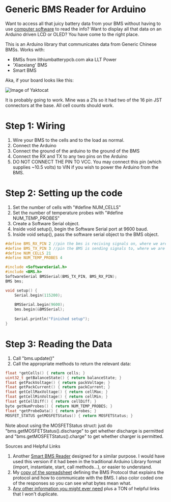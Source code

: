# Generic BMS Reader for Arduino
Want to access all that juicy battery data from your BMS without having to use [computer software](https://www.lithiumbatterypcb.com/Computer%20operation%20software.rar) to read the info?
Want to display all that data on an Arduino driven LCD or OLED? You have come to the right place.

This is an Arduino library that communicates data from Generic Chinese BMSs.
Works with:
<ul>
<li>BMSs from lithiumbatterypcb.com aka LLT Power</li>
<li>'Xiaoxiang' BMS</li>
<li>Smart BMS</li>
</ul>
Aka, if your board looks like this:

![Image of Yaktocat](https://www.lithiumbatterypcb.com/wp-content/uploads/2018/01/60V-Lithium-Ion-Battery-PCB.jpg)

It is probably going to work. Mine was a 21s so it had two of the 16 pin JST connectors at the base. All cell counts should work.

<h1>Step 1: Wiring</h1>

1. Wire your BMS to the cells and to the load as normal.
1. Connect the Arduino
  1. Connect the ground of the arduino to the ground of the BMS
  1. Connect the RX and TX to any two pins on the Arduino
  1. DO NOT CONNECT THE <fix me> PIN TO VCC. You may connect this pin (which supplies ~10.5 volts) to VIN if you wish to power the Arduino from the BMS.
  
# Step 2: Setting up the code
1. Set the number of cells with "#define NUM_CELLS"
1. Set the number of temperature probes with "#define NUM_TEMP_PROBES"
1. Create a Software Serial object.
1. Inside void setup(), begin the Software Serial port at 9600 baud.
1. Inside void setup(), pass the software serial object to the BMS object.

```cpp
#define BMS_RX_PIN 2 //pin the bms is reciving signals on, where we are sending.
#define BMS_TX_PIN 3 //pin the BMS is sending signals to, where we are recieving.
#define NUM_CELLS 21
#define NUM_TEMP_PROBES 4

#include <SoftwareSerial.h>
#include <BMS.h>
SoftwareSerial BMSSerial(BMS_TX_PIN, BMS_RX_PIN);
BMS bms;

void setup() {
    Serial.begin(115200);
    
    BMSSerial.begin(9600);
    bms.begin(&BMSSerial);
    
    Serial.println("Finished setup");
}
```
# Step 3: Reading the Data
1. Call "bms.update()"
1. Call the appropriate methods to return the relevant data:
```cpp
float *getCells() { return cells; }
uint32_t getBalanceState() { return balanceState; }
float getPackVoltage() { return packVoltage; }
float getPackCurrent() { return packCurrent; }
float getCellMaxVoltage() { return cellMax; }
float getCellMinVoltage() { return cellMin; }
float getCellDiff() { return cellDiff; }
byte getNumProbes() { return NUM_TEMP_PROBES; }
float *getProbeData() { return probes; }
MOSFET_STATUS getMOSFETStatus() { return MOSFETStatus; }
 ```
 Note about using the MOSFETStatus struct: just do "bms.getMOSFETStatus().discharge" to get whether discharge is permitted and "bms.getMOSFETStatus().charge" to get whether charger is permitted.


Sources and Helpful Links
1. Another [Smart BMS Reader](https://github.com/bres55/Smart-BMS-arduino-Reader) designed for a similar purpose. I would have used this version if it had been in the traditional Arduino Library format (import, instantiate, start, call methods...), or easier to understand.
1. My [copy of the spreadsheet](https://docs.google.com/spreadsheets/d/1XLCGFEuwLSbxoiXvt5f8QokEm06ZbBmTDPy41bfProQ/edit?usp=sharing) defining the BMS Protocol that explains the protocol and how to communicate with the BMS. I also color coded one of the responses so you can see what bytes mean what.
1. [Any other information you might ever need](https://wnsnty.xyz/entry/jbd-xiaoyang-smart-bluetooth-bms-information) plus a TON of helpful links that I won't duplicate.





